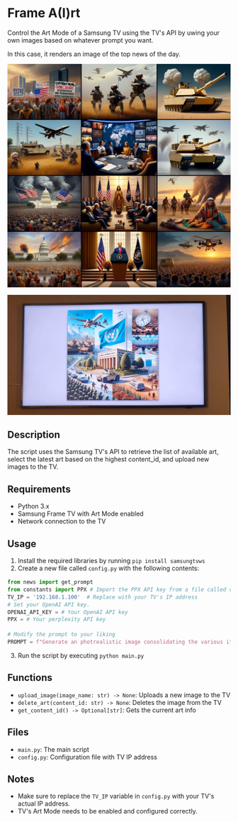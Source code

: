 

**Frame A(I)rt**
=======================

Control the Art Mode of a Samsung TV using the TV's API by uwing your own images based on whatever prompt you want.

In this case, it renders an image of the top news of the day.

![Example Image](exampleresults.png)



![Example Image](tv_art.jpeg)


**Description**
---------------

The script uses the Samsung TV's API to retrieve the list of available art, select the latest art based on the highest content_id, and upload new images to the TV.

**Requirements**
---------------

* Python 3.x
* Samsung Frame TV with Art Mode enabled
* Network connection to the TV

**Usage**
-----

1. Install the required libraries by running `pip install samsungtvws`
2. Create a new file called `config.py` with the following contents:
```python
from news import get_prompt
from constants import PPX # Import the PPX API key from a file called constants.py
TV_IP = '192.168.1.100'  # Replace with your TV's IP address
# Set your OpenAI API key.
OPENAI_API_KEY = # Your OpenAI API key
PPX = # Your perplexity API key

# Modify the prompt to your liking
PROMPT = f"Generate an photrealistic image consolidating the various items in {get_prompt('Enter your prompt here')}"

```
3. Run the script by executing `python main.py`

**Functions**
-------------

* `upload_image(image_name: str) -> None`: Uploads a new image to the TV
* `delete_art(content_id: str) -> None`: Deletes the image from the TV
* `get_content_id() -> Optional[str]`: Gets the current art info

**Files**
------

* `main.py`: The main script
* `config.py`: Configuration file with TV IP address

**Notes**
-----

* Make sure to replace the `TV_IP` variable in `config.py` with your TV's actual IP address.
* TV's Art Mode needs to be enabled and configured correctly.

